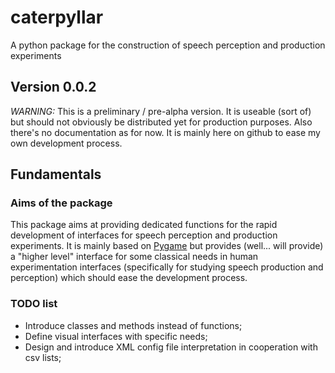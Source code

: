 # caterpyllar
A python package for the construction of speech perception and production
experiments

## Version 0.0.2

_WARNING:_ This is a preliminary / pre-alpha version. It is useable (sort of)
but should not obviously be distributed yet for production purposes. Also
there's no documentation as for now. It is mainly here on github to ease my own
development process.

## Fundamentals

### Aims of the package

This package aims at providing dedicated functions for the rapid development of
interfaces for speech perception and production experiments. It is mainly based
on [Pygame](http://www.pygame.org) but provides (well... will provide) a
"higher level" interface for some classical needs in human experimentation
interfaces (specifically for studying speech production and perception) which
should ease the development process.


### TODO list

* Introduce classes and methods instead of functions;
* Define visual interfaces with specific needs;
* Design and introduce XML config file interpretation in cooperation with csv
  lists;


